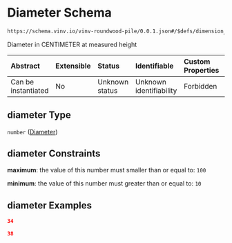 # Diameter Schema

```txt
https://schema.vinv.io/vinv-roundwood-pile/0.0.1.json#/$defs/dimension_at_height/properties/diameter
```

Diameter in CENTIMETER at measured height

| Abstract            | Extensible | Status         | Identifiable            | Custom Properties | Additional Properties | Access Restrictions | Defined In                                                                                                              |
| :------------------ | :--------- | :------------- | :---------------------- | :---------------- | :-------------------- | :------------------ | :---------------------------------------------------------------------------------------------------------------------- |
| Can be instantiated | No         | Unknown status | Unknown identifiability | Forbidden         | Allowed               | none                | [dereferenced.doc.json\*](../../../../../vinv-schemas/vinv-tree/out/0.0.1/dereferenced.doc.json "open original schema") |

## diameter Type

`number` ([Diameter](dereferenced-defs-diameter-properties-diameter.md))

## diameter Constraints

**maximum**: the value of this number must smaller than or equal to: `100`

**minimum**: the value of this number must greater than or equal to: `10`

## diameter Examples

```json
34
```

```json
38
```
